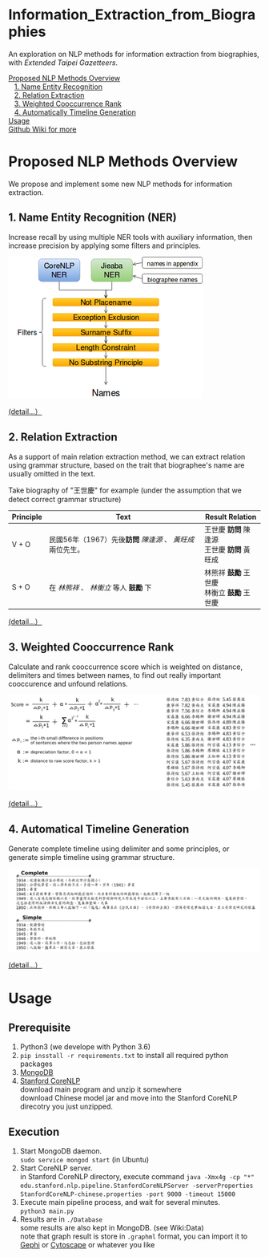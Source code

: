 # Information_Extraction_from_Biographies
An exploration on NLP methods for information extraction from biographies, with *Extended Taipei Gazetteers*.  
  
[Proposed NLP Methods Overview](#proposed-nlp-methods-overview)  
&nbsp;&nbsp;&nbsp;[1. Name Entity Recognition](#1-name-entity-recognition-ner)  
&nbsp;&nbsp;&nbsp;[2. Relation Extraction](#2-relation-extraction)  
&nbsp;&nbsp;&nbsp;[3. Weighted Cooccurrence Rank](3-weighted-cooccurrence-rank)  
&nbsp;&nbsp;&nbsp;[4. Automatically Timeline Generation](4-automatically-timeline-generation)  
[Usage](#usage)  
[Github Wiki for more](https://github.com/richardyy1188/Information_Extraction_from_Biographies/wiki)

# Proposed NLP Methods Overview
We propose and implement some new NLP methods for information extraction.
## 1. Name Entity Recognition (NER)
Increase recall by using multiple NER tools with auxiliary information, then increase precision by applying some filters and principles.  
  
![diagram of proposed NER method](Explanation-Material/proposed-NER-method-overview.png)
  
[(detail...） ](https://github.com/richardyy1188/Information_Extraction_from_Biographies/wiki/Name-Entity-Recognition-(NER))

## 2. Relation Extraction
As a support of main relation extraction method, we can extract relation using grammar structure, based on the trait that biographee's name are usually omitted in the text.  
  
Take biography of "王世慶" for example (under the assumption that we detect correct grammar structure)

| Principle | Text | Result Relation |
| --------- | ---- | --------------- |
| V + O | 民國56年（1967）先後**訪問** *陳逢源* 、 *黃旺成* 兩位先生。 | 王世慶 **訪問** 陳逢源<br/>王世慶 **訪問** 黃旺成|
| S + O | 在 *林熊祥* 、 *林衡立* 等人 **鼓勵** 下 | 林熊祥 **鼓勵** 王世慶<br/>林衡立 **鼓勵** 王世慶 |
  
[(detail...） ](https://github.com/richardyy1188/Information_Extraction_from_Biographies/wiki/Relation-Extraction)

## 3. Weighted Cooccurrence Rank
Calculate and rank cooccurrence score which is weighted on distance, delimiters and times between names, to find out really important cooccurence and unfound relations.  
  
![wieghted cooccurrence](Explanation-Material/proposed_weighted_cooccurrence_rank_method_overview.png)
  
[(detail...） ](https://github.com/richardyy1188/Information_Extraction_from_Biographies/wiki/Weighted-Cooccurrence-Rank)

## 4. Automatical Timeline Generation
Generate complete timeline using delimiter and some principles, or generate simple timeline using grammar structure.  
  
![ptimeline generation](Explanation-Material/proposed_timeline_generation_method_overview.png)
  
[(detail...） ](https://github.com/richardyy1188/Information_Extraction_from_Biographies/wiki/Automatical-Timeline-Generation)

# Usage
## Prerequisite
1. Python3 (we develope with Python 3.6)
2. `pip insstall -r requirements.txt` to install all required python packages
3. [MongoDB](https://docs.mongodb.com/manual/administration/install-community/)
4. [Stanford CoreNLP](https://stanfordnlp.github.io/CoreNLP/download.html)  
  download main program and unzip it somewhere  
  download Chinese model jar and move into the Stanford CoreNLP direcotry you just unzipped.
  
## Execution
1. Start MongoDB daemon.  
  `sudo service mongod start` (in Ubuntu)
2. Start CoreNLP server.  
  in Stanford CoreNLP directory, execute command `java -Xmx4g -cp "*" edu.stanford.nlp.pipeline.StanfordCoreNLPServer -serverProperties StanfordCoreNLP-chinese.properties -port 9000 -timeout 15000`
3. Execute main pipeline process, and wait for several minutes.  
  `python3 main.py`
4. Results are in `./Database`  
  some results are also kept in MongoDB. (see Wiki:Data)  
  note that graph result is store in `.graphml` format, you can import it to [Gephi](https://gephi.org/) or [Cytoscape](http://www.cytoscape.org/) or whatever you like
